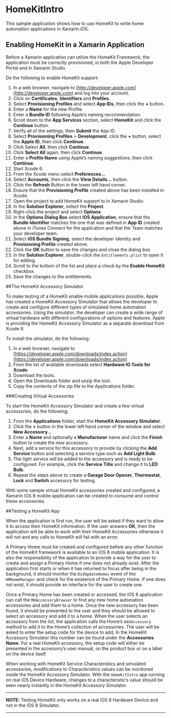 HomeKitIntro
============

This sample application shows how to use HomeKit to write home automation applications in Xamarin.iOS.

## Enabling HomeKit in a Xamarin Application

Before a Xamarin application can utilize the HomeKit Framework, the application must be correctly provisioned, in both the Apple Developer Portal and in Xamarin Studio.

Do the following to enable HomeKit support:

1. In a web browser, navigate to [http://developer.apple.com](http://developer.apple.com) and log into your account.
2. Click on **Certificates**, **Identifiers** and **Profiles**.
3. Select **Provisioning Profiles** and select **App IDs**, then click the **+** button.
4. Enter a **Name** for the new Profile.
5. Enter a **Bundle ID** following Apple’s naming recommendation.
6. Scroll down to the **App Services** section, select **HomeKit** and click the **Continue** button.
7. Verify all of the settings, then **Submit** the App ID.
8. Select **Provisioning Profiles** > **Development**, click the **+** button, select the **Apple ID**, then click **Continue**.
9. Click Select **All**, then click **Continue**.
10. Click **Select All** again, then click **Continue**.
11. Enter a **Profile Name** using Apple’s naming suggestions, then click **Continue**.
12. Start Xcode 6.
13. From the Xcode menu select **Preferences…**
14. Select **Accounts**, then click the **View Details…** button.
15. Click the **Refresh** Button in the lower left hand corner.
16. Ensure that the **Provisioning Profile** created above has been installed in Xcode.
17. Open the project to add HomeKit support to in Xamarin Studio.
18. In the **Solution Explorer**, select the **Project**.
19. Right-click the project and select **Options**.
20. In the **Options Dialog Box** select **iOS Application**, ensure that the **Bundle Identifier** matches the one that was defined in **App ID** created above in iTunes Connect for the application and that the Team matches your developer team.
21. Select **iOS Bundle Signing**, select the developer Identity and **Provisioning Profile** created above.
22. Click the **OK** button to save the changes and close the dialog box.
23. In the **Solution Explorer**, double-click the `Entitlements.plist` to open it for editing.
24. Scroll to the bottom of the list and place a check by the **Enable HomeKit** checkbox.
25. Save the changes to the entitlements.

##The HomeKit Accessory Simulator

To make testing of a HomeKit enable mobile applications possible, Apple has created a HomeKit Accessory Simulator that allows the developer to create and configure different types of simulated home automation accessories. Using the simulator, the developer can create a wide range of virtual hardware with different configurations of options and features.  Apple is providing the HomeKit Accessory Simulator as a separate download from Xcode 6.

To install the simulator, do the following:

1. In a web browser, navigate to [https://developer.apple.com/downloads/index.action](https://developer.apple.com/downloads/index.action)
2. From the list of available downloads select **Hardware IO Tools for Xcode**.
3. Download the tools.
4. Open the Downloads folder and unzip the tool.
5. Copy the contents of the zip file to the Applications folder.

###Creating Virtual Accessories

To start the HomeKit Accessory Simulator and create a few virtual accessories, do the following;

1. From the **Applications** folder, start the **HomeKit Accessory Simulator**.
2. Click the **+** button in the lower left hand corner of the window and select **New Accessory…**
3. Enter a **Name** and optionally a **Manufacturer** name and click the **Finish** button to create the new accessory.
4. Next, add a service for this accessory to provide by clicking the **Add Service** button and selecting a service type such as **Add Light Bulb**.
5. The light service will be added to the accessory and is ready to be configured. For example, click the **Service Title** and change it to **LED Bulb**.
6. Repeat the steps above to create a **Garage Door Opener**, **Thermostat**, **Lock** and **Switch** accessory for testing.

With some sample virtual HomeKit accessories created and configured, a Xamarin iOS 8 mobile application can be created to consume and control these accessories.

##Testing a HomeKit App

When the application is first run, the user will be asked if they want to allow it to access their HomeKit information. If the user answers **OK**, then the application will be able to work with their HomeKit Accessories otherwise it will not and any calls to HomeKit will fail with an error. 

A Primary Home must be created and configured before any other function of the HomeKit framework is available to an iOS 8 mobile application. It is also the responsibility of the application to provide a way for the user to create and assign a Primary Home if one does not already exist. After the application first starts or when it has returned to focus after being in the background, it should monitor the `DidUpdateHomes` event of the `HMHomeManager` and check for the existence of the Primary Home. If one does not exist, it should provide an interface for the user to create one.

Once a Primary Home has been created or accessed, the iOS 8 application can call the `MHAccessoryBrowser` to find any new home automation accessories and add them to a home. Once the new accessory has been found, it should be presented to the user and they should be allowed to select an accessory and add it to a home. When the user selects an accessory from the list, the application calls the Home’s `AddAccessory` method to add it to the Home’s collection of accessories. The user will be asked to enter the setup code for the device to add, In the HomeKit Accessory Simulator this number can be found under the **Accessories Name**. For a real HomeKit accessory, the setup code will either be presented in the accessory’s user manual, on the product box or on a label on the device itself.

When working with HomeKit Service Characteristics and simulated accessories, modifications to Characteristics values can be monitored inside the HomeKit Accessory Simulator. With the `HomeKitIntro` app running on real iOS Device Hardware, changes to a characteristic’s value should be seen nearly instantly in the HomeKit Accessory Simulator. 

---
**NOTE:** Testing HomeKit only works on a real iOS 8 Hardware Device and not in the iOS 8 Simulator.

---



